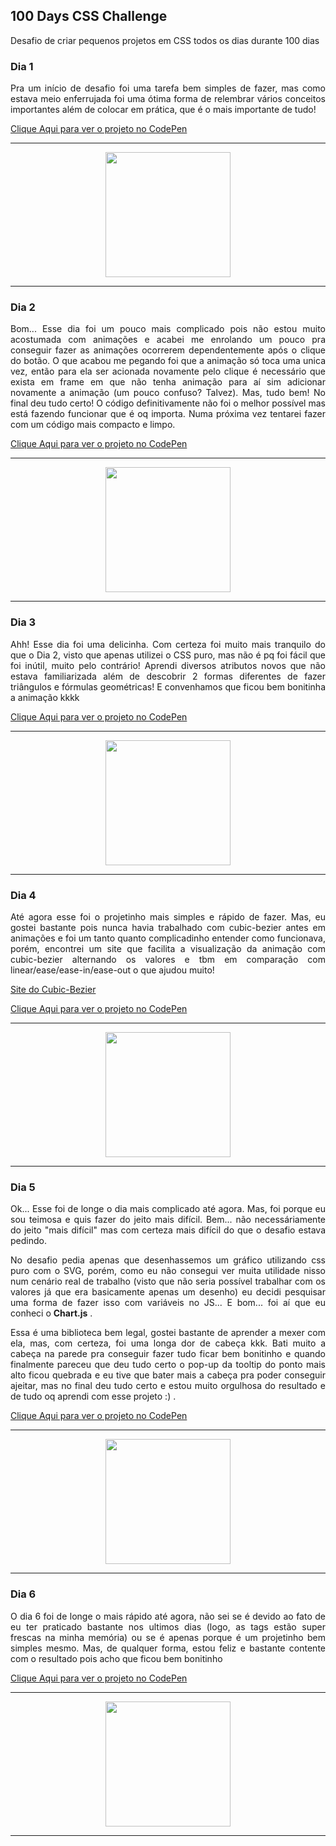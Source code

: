 ## 100 Days CSS Challenge
Desafio de criar pequenos projetos em CSS todos os dias durante 100 dias

### Dia 1

<p align="justify">Pra um início de desafio foi uma tarefa bem simples de fazer, mas como estava meio enferrujada foi uma ótima forma de relembrar vários conceitos importantes além de colocar em prática, que é o mais importante de tudo!</p>

[Clique Aqui para ver o projeto no CodePen](https://codepen.io/EduardaNunes-the-typescripter/pen/JjZQJaN)

---

<p align="center"><img src="https://cdn.discordapp.com/attachments/1024482479131873391/1052695123479253023/001_gif.gif" width="200" height="200" /></p>

---

### Dia 2

<p align="justify">Bom... Esse dia foi um pouco mais complicado pois não estou muito acostumada com animações e acabei me enrolando um pouco pra conseguir fazer as animações ocorrerem dependentemente após o clique do botão. O que acabou me pegando foi que a animação só toca uma unica vez, então para ela ser acionada novamente pelo clique é necessário que exista em frame em que não tenha animação para aí sim adicionar novamente a animação (um pouco confuso? Talvez). Mas, tudo bem! No final deu tudo certo! O código definitivamente não foi o melhor possível mas está fazendo funcionar que é oq importa. Numa próxima vez tentarei fazer com um código mais compacto e limpo.</p>

[Clique Aqui para ver o projeto no CodePen](https://codepen.io/EduardaNunes-the-typescripter/pen/YzvmyYQ)

---

<p align="center"><img src="https://cdn.discordapp.com/attachments/1024482479131873391/1052695013890457711/002_gif.gif" width="200" height="200" /></p>

---

### Dia 3

<p align="justify">Ahh! Esse dia foi uma delicinha. Com certeza foi muito mais tranquilo do que o Dia 2, visto que apenas utilizei o CSS puro, mas não é pq foi fácil que foi inútil, muito pelo contrário! Aprendi diversos atributos novos que não estava familiarizada além de descobrir 2 formas diferentes de fazer triângulos e fórmulas geométricas! E convenhamos que ficou bem bonitinha a animação kkkk</p>

[Clique Aqui para ver o projeto no CodePen](https://codepen.io/EduardaNunes-the-typescripter/pen/ZERgQLp?editors=1100)

---

<p align="center"><img src="https://cdn.discordapp.com/attachments/1024482479131873391/1052769641921003590/003_gif.gif" width="200" height="200" /></p>

---

### Dia 4

<p align="justify">Até agora esse foi o projetinho mais simples e rápido de fazer. Mas, eu gostei bastante pois nunca havia trabalhado com cubic-bezier antes em animações e foi um tanto quanto complicadinho entender como funcionava, porém, encontrei um site que facilita a visualização da animação com cubic-bezier alternando os valores e tbm em comparação com linear/ease/ease-in/ease-out o que ajudou muito! </p> 

[Site do Cubic-Bezier](https://cubic-bezier.com/#.18,.83,1,.94)

[Clique Aqui para ver o projeto no CodePen](https://codepen.io/EduardaNunes-the-typescripter/pen/YzvmrZm?editors=1100)

---

<p align="center"><img src="https://cdn.discordapp.com/attachments/1024482479131873391/1052938086083989504/004_gif.gif" width="200" height="200" /></p>

---


### Dia 5

<p align="justify">Ok... Esse foi de longe o dia mais complicado até agora. Mas, foi porque eu sou teimosa e quis fazer do jeito mais difícil. Bem... não necessáriamente do jeito "mais difícil" mas com certeza mais difícil do que o desafio estava pedindo.</p> 
<p align="justify">No desafio pedia apenas que desenhassemos um gráfico utilizando css puro com o SVG, porém, como eu não consegui ver muita utilidade nisso num cenário real de trabalho (visto que não seria possível trabalhar com os valores já que era basicamente apenas um desenho) eu decidi pesquisar uma forma de fazer isso com variáveis no JS... E bom... foi aí que eu conheci o <strong>Chart.js</strong> .</p> 
<p align="justify">Essa é uma biblioteca bem legal, gostei bastante de aprender a mexer com ela, mas, com certeza, foi uma longa dor de cabeça kkk. Bati muito a cabeça na parede pra conseguir fazer tudo ficar bem bonitinho e quando finalmente pareceu que deu tudo certo o pop-up da tooltip do ponto mais alto ficou quebrada e eu tive que bater mais a cabeça pra poder conseguir ajeitar, mas no final deu tudo certo e estou muito orgulhosa do resultado e de tudo oq aprendi com esse projeto :) .</p> 

[Clique Aqui para ver o projeto no CodePen](https://codepen.io/MeuPawDeAsa/pen/MWXNrqJ?editors=1000)

---

<p align="center"><img src="https://cdn.discordapp.com/attachments/1024482479131873391/1054913658771226715/005_gif.gif" width="200" height="200" /></p>

---

### Dia 6

<p align="justify">O dia 6 foi de longe o mais rápido até agora, não sei se é devido ao fato de eu ter praticado bastante nos ultimos dias (logo, as tags estão super frescas na minha memória) ou se é apenas porque é um projetinho bem simples mesmo. Mas, de qualquer forma, estou feliz e bastante contente com o resultado pois acho que ficou bem bonitinho</p> 


[Clique Aqui para ver o projeto no CodePen](https://codepen.io/EduardaPMNunes/pen/poZvRxV?editors=1100)

---

<p align="center"><img src="https://cdn.discordapp.com/attachments/1024482479131873391/1054963846080647228/006_gif.gif" width="200" height="200" /></p>

---
